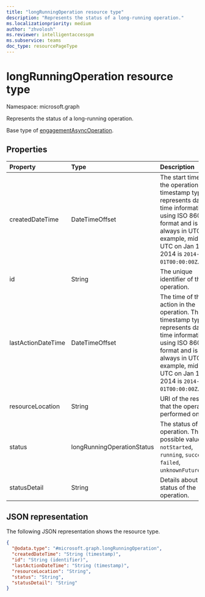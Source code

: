 ```yaml
---
title: "longRunningOperation resource type"
description: "Represents the status of a long-running operation."
ms.localizationpriority: medium
author: "zhvolosh"
ms.reviewer: intelligentaccesspm
ms.subservice: teams
doc_type: resourcePageType
---
```


# longRunningOperation resource type

Namespace: microsoft.graph

Represents the status of a long-running operation.

Base type of [engagementAsyncOperation](../resources/engagementasyncoperation.md).

## Properties
|Property|Type|Description|
|:---|:---|:---|
|createdDateTime|DateTimeOffset|The start time of the operation. The timestamp type represents date and time information using ISO 8601 format and is always in UTC. For example, midnight UTC on Jan 1, 2014 is `2014-01-01T00:00:00Z`.|
|id|String|The unique identifier of the operation. |
|lastActionDateTime|DateTimeOffset|The time of the last action in the operation. The timestamp type represents date and time information using ISO 8601 format and is always in UTC. For example, midnight UTC on Jan 1, 2014 is `2014-01-01T00:00:00Z`.|
|resourceLocation|String| URI of the resource that the operation is performed on. |
|status|longRunningOperationStatus|The status of the operation. The possible values are: `notStarted`, `running`, `succeeded`, `failed`, `unknownFutureValue`.|
|statusDetail|String|Details about the status of the operation.|


## JSON representation

The following JSON representation shows the resource type.

<!-- {
  "blockType": "resource",
  "keyProperty": "id",
  "@odata.type": "microsoft.graph.longRunningOperation",
  "baseType": "microsoft.graph.entity",
  "openType": false
}
-->
``` json
{
  "@odata.type": "#microsoft.graph.longRunningOperation",
  "createdDateTime": "String (timestamp)",
  "id": "String (identifier)",
  "lastActionDateTime": "String (timestamp)",
  "resourceLocation": "String",
  "status": "String",
  "statusDetail": "String"
}
```

<!-- uuid: 13fa92b1-3b41-498b-aab1-f943464a124f
2018-03-30 10:29:30 UTC -->
<!-- {
  "type": "#page.annotation",
  "description": "operation resource",
  "keywords": "",
  "section": "documentation",
  "tocPath": ""
}-->

